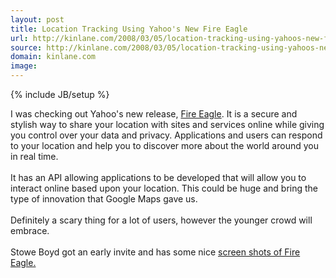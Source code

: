 ```yaml
---
layout: post
title: Location Tracking Using Yahoo's New Fire Eagle
url: http://kinlane.com/2008/03/05/location-tracking-using-yahoos-new-fire-eagle/
source: http://kinlane.com/2008/03/05/location-tracking-using-yahoos-new-fire-eagle/
domain: kinlane.com
image: 
---
```

{% include JB/setup %}<p>I was checking out Yahoo's new release, <a href="http://fireeagle.yahoo.net/">Fire Eagle</a>.  It is a secure and stylish way to share your location with sites and services online while giving you control over your data and privacy. Applications and users can respond to your location and help you to discover more about the world around you in real time.<br /><br />It has an API allowing applications to be developed that will allow you to interact online based upon your location.  This could be huge and bring the type of innovation that Google Maps gave us.<br /><br />Definitely a scary thing for a lot of users, however the younger crowd will embrace.<br /><br />Stowe Boyd got an early invite and has some nice <a href="http://www.typepad.com/t/trackback/1343/26825734">screen shots of Fire Eagle.</a></p>
